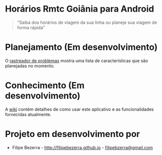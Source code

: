 Horários Rmtc Goiânia para Android
===================

> "Saiba dos horários de viagem da sua linha ou planeje sua viagem de forma rápida"

# Planejamento (Em desenvolvimento)
O [rastreador de problemas][1] mostra uma lista de características que são planejadas no momento.

# Conhecimento (Em desenvolvimento)
A [wiki][2] contém detalhes de como usar este aplicativo e as funcionalidades fornecidas atualmente.

# Projeto em desenvolvimento por
* Filipe Bezerra - http://filipebezerra.github.io - filipebzerra@gmail.com

[1]: https://github.com/filipebezerra/HorariosRmtcGoiania/issues
[2]: https://github.com/filipebezerra/HorariosRmtcGoiania/wiki
